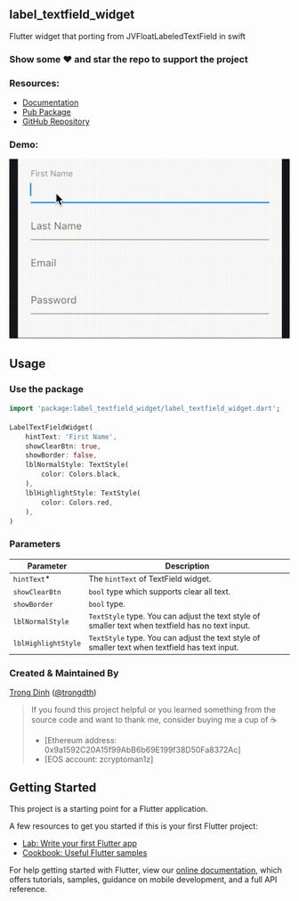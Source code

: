 ## label_textfield_widget

Flutter widget that porting from JVFloatLabeledTextField in swift

### Show some :heart: and star the repo to support the project

### Resources:
- [Documentation](https://pub.dev/documentation/label_textfield_widget/latest)
- [Pub Package](https://pub.dev/packages/label_textfield_widget)
- [GitHub Repository](https://github.com/trongdth/MroomLabelTextfieldWidget)

### Demo:

![](https://raw.githubusercontent.com/trongdth/MroomLabelTextfieldWidget/master/screenshots/demo.gif)


## Usage

### Use the package

```dart
import 'package:label_textfield_widget/label_textfield_widget.dart';

LabelTextFieldWidget(
    hintText: 'First Name',
    showClearBtn: true,
    showBorder: false,
    lblNormalStyle: TextStyle(
        color: Colors.black,
    ),
    lblHighlightStyle: TextStyle(
        color: Colors.red,
    ),
)
```

### Parameters

| Parameter | Description |
|---|---|
| `hintText`* | The `hintText` of TextField widget. |
| `showClearBtn` | `bool` type which supports clear all text. |
| `showBorder` | `bool` type. |
| `lblNormalStyle` | `TextStyle` type. You can adjust the text style of smaller text when textfield has no text input. |
| `lblHighlightStyle` | `TextStyle` type. You can adjust the text style of smaller text when textfield has text input. |

### Created & Maintained By

[Trong Dinh](https://github.com/trongdth) ([@trongdth](https://www.twitter.com/trongdth))

> If you found this project helpful or you learned something from the source code and want to thank me, consider buying me a cup of :coffee:
>
> * [Ethereum address: 0x9a1592C20A15f99AbB6b69E199f38D50Fa8372Ac]
> * [EOS account: zcryptoman1z]

## Getting Started

This project is a starting point for a Flutter application.

A few resources to get you started if this is your first Flutter project:

- [Lab: Write your first Flutter app](https://flutter.dev/docs/get-started/codelab)
- [Cookbook: Useful Flutter samples](https://flutter.dev/docs/cookbook)

For help getting started with Flutter, view our
[online documentation](https://flutter.dev/docs), which offers tutorials,
samples, guidance on mobile development, and a full API reference.
